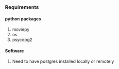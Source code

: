 
### Requirements
#### python packages
1. moviepy
2. os
3. psycopg2

#### Software
1. Need to have postgres installed locally or remotely

